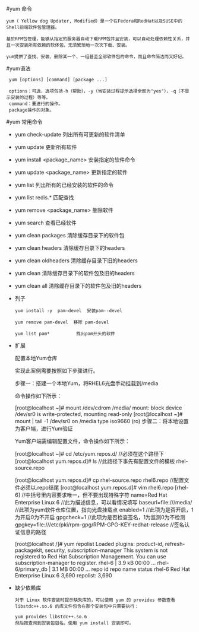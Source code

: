 #yum 命令
    
    yum（ Yellow dog Updater, Modified）是一个在Fedora和RedHat以及SUSE中的Shell前端软件包管理器。
    
    基於RPM包管理，能够从指定的服务器自动下载RPM包并且安装，可以自动处理依赖性关系，并且一次安装所有依赖的软体包，无须繁琐地一次次下载、安装。
    
    yum提供了查找、安装、删除某一个、一组甚至全部软件包的命令，而且命令简洁而又好记。
    
#yum语法
     
     yum [options] [command] [package ...]
     
     options：可选，选项包括-h（帮助），-y（当安装过程提示选择全部为"yes"），-q（不显示安装的过程）等等。
     command：要进行的操作。
     package操作的对象。
     
#yum 常用命令
      
  * yum check-update 列出所有可更新的软件清单
  
  * yum update  更新所有软件
  
  * yum install <package_name>  安装指定的软件命令
  
  * yum update <package_name> 更新指定的软件
  
  * yum list    列出所有的已经安装的软件的命令
  
  * yum list redis.*  匹配查找
  
  * yum remove <package_name>  删除软件
  
  * yum search <keyword>  查看已经软件
  
  * yum clean packages  清除缓存目录下的软件包
  
  * yum clean headers  清除缓存目录下的headers
  
  * yum clean oldheaders 清除缓存目录下旧的headers
  
  * yum clean           清除缓存目录下的软件包及旧的headers
  
  * yum clean all       清除缓存目录下的软件包及旧的headers
  
  
  * 列子
        
        
        yum install -y  pam-devel  安装pam--devel
        
        yum remove pam-devel  移除 pam-devel
        
        yum list pam*          找出pam开头的软件
        
        
   * 扩展
           


        配置本地Yum仓库
        
        实现此案例需要按照如下步骤进行。
        
        步骤一：搭建一个本地Yum，将RHEL6光盘手动挂载到/media
        
        命令操作如下所示：
        
        [root@localhost ~]# mount /dev/cdrom /media/
        mount: block device /dev/sr0 is write-protected, mounting read-only
        [root@localhost ~]# mount | tail -1
        /dev/sr0 on /media type iso9660 (ro)
        步骤二：将本地设置为客户端，进行Yum验证
        
        Yum客户端需编辑配置文件，命令操作如下所示：
        
        [root@localhost ~]# cd /etc/yum.repos.d/         //必须在这个路径下
        [root@localhost yum.repos.d]# ls                  //此路径下事先有配置文件的模板
        rhel-source.repo
        
        [root@localhost yum.repos.d]# cp rhel-source.repo rhel6.repo //配置文件必须以.repo结尾
        [root@localhost yum.repos.d]# vim rhel6.repo
        [rhel-6]                                     //中括号里内容要求唯一，但不要出现特殊字符
        name=Red Hat Enterprise Linux 6           //此为描述信息，可以看情况填写
        baseurl=file:///media/                     //此项为yum软件仓库位置，指向光盘挂载点
        enabled=1                                   //此项为是否开启，1为开启0为不开启
        gpgcheck=1                                  //此项为是否检查签名，1为监测0为不检测
        gpgkey=file:///etc/pki/rpm-gpg/RPM-GPG-KEY-redhat-release  //签名认证信息的路径
        
        [root@localhost /]# yum repolist
        Loaded plugins: product-id, refresh-packagekit, security, subscription-manager
        This system is not registered to Red Hat Subscription Management. You can use subscription-manager to register.
        rhel-6                                            | 3.9 kB     00:00 ... 
        rhel-6/primary_db                                  | 3.1 MB     00:00 ... 
        repo id             repo name                                     status
        rhel-6              Red Hat Enterprise Linux 6                    3,690
        repolist: 3,690


   
  * 缺少依赖库
  
        对于 Linux 软件安装时提示缺失库的，可以使用 yum 的 provides 参数查看 libstdc++.so.6 的库文件包含在那个安装包中只需要执行：
        
        yum provides libstdc++.so.6
        然后按查询到安装包包名，使用 yum install 安装即可。
        
      